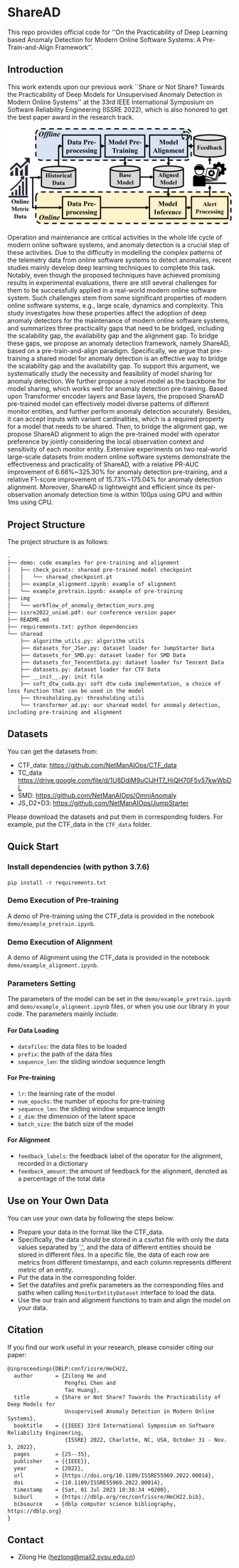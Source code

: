 # ShareAD

This repo provides official code for ''On the Practicability of Deep Learning based Anomaly Detection for Modern Online Software Systems: A Pre-Train-and-Align Framework''.


## Introduction

This work extends upon our previous work ``Share or Not Share? Towards the Practicability of Deep Models for Unsupervised Anomaly Detection in Modern Online Systems'' at the 33rd IEEE International Symposium on Software Reliability Engineering (ISSRE 2022), which is also honored to get the best paper award in the research track.


![image](https://github.com/IntelligentDDS/ShareAD/blob/main/img/workflow_of_anomaly_detection_ours.png)


Operation and maintenance are critical activities in the whole life cycle of modern online software systems, and anomaly detection is a crucial step of these activities. Due to the difficulty in modelling the complex patterns of the telemetry data from online software systems to detect anomalies, recent studies mainly develop deep learning techniques to complete this task. Notably, even though the proposed techniques have achieved promising results in experimental evaluations, there are still several challenges for them to be successfully applied in a real-world modern online software system. Such challenges stem from some significant properties of modern online software systems, e.g., large scale, dynamics and complexity. This study investigates how these properties affect the adoption of deep anomaly detectors for the maintenance of modern online software systems, and summarizes three practicality gaps that need to be bridged, including the scalability gap, the availability gap and the alignment gap. To bridge these gaps, we propose an anomaly detection framework, namely ShareAD, based on a  pre-train-and-align paradigm. Specifically, we argue that pre-training a shared model for anomaly detection is an effective way to bridge the scalability gap and the availability gap. To support this argument, we systematically study the necessity and feasibility of model sharing for anomaly detection. We further propose a novel model as the backbone for model sharing, which works well for anomaly detection pre-training. Based upon Transformer encoder layers and Base layers, the proposed ShareAD pre-trained model can effectively model diverse patterns of different monitor entities, and further perform anomaly detection accurately. Besides, it can accept inputs with variant cardinalities, which is a required property for a model that needs to be shared. Then, to bridge the alignment gap, we propose ShareAD alignment to align the pre-trained model with operator preference by jointly considering the local observation context and sensitivity of each monitor entity. Extensive experiments on two real-world large-scale datasets from modern online software systems demonstrate the effectiveness and practicality of ShareAD, with a relative PR-AUC improvement of 6.66\%~325.30\% for anomaly detection pre-training, and a relative F1-score improvement of 15.73\%~175.04\% for anomaly detection alignment. Moreover, ShareAD is lightweight and efficient since its per-observation anomaly detection time is within 100$\mu$s using GPU and within 1ms using CPU.

## Project Structure

The project structure is as follows:

```
.
├── demo: code examples for pre-training and alignment
│   ├── check_points: sharead pre-trained model checkpoint
│   │   └── sharead_checkpoint.pt
│   ├── example_alignment.ipynb: example of alignment
│   └── example_pretrain.ipynb: example of pre-training
├── img
│   └── workflow_of_anomaly_detection_ours.png
├── issre2022_uniad.pdf: our conference version paper
├── README.md
├── requirements.txt: python dependencies
└── sharead
    ├── algorithm_utils.py: algorithm utils
    ├── datasets_for_JSer.py: dataset loader for JumpStarter Data
    ├── datasets_for_SMD.py: dataset loader for SMD Data
    ├── datasets_for_TencentData.py: dataset loader for Tencent Data
    ├── datasets.py: dataset loader for CTF Data
    ├── __init__.py: init file
    ├── soft_dtw_cuda.py: soft dtw cuda implementation, a choice of loss function that can be used in the model
    ├── thresholding.py: thresholding utils
    └── transformer_ad.py: our sharead model for anomaly detection, including pre-training and alignment
```

## Datasets

You can get the datasets from:

* CTF_data: <https://github.com/NetManAIOps/CTF_data>
* TC_data <https://drive.google.com/file/d/1U8DdiM9uCIJHT7_HiQH70F5v57kwWbDL>
* SMD: <https://github.com/NetManAIOps/OmniAnomaly>
* JS_D2+D3: <https://github.com/NetManAIOps/JumpStarter>


Please download the datasets and put them in corresponding folders. For example, put the CTF_data in the `CTF_data` folder.

## Quick Start

### Install dependencies (with python 3.7.6) 

```
pip install -r requirements.txt
```

### Demo Execution of Pre-training

A demo of Pre-training using the CTF_data is provided in the notebook `demo/example_pretrain.ipynb`.


### Demo Execution of Alignment

A demo of Alignment using the CTF_data is provided in the notebook `demo/example_alignment.ipynb`.

### Parameters Setting

The parameters of the model can be set in the `demo/example_pretrain.ipynb` and `demo/example_alignment.ipynb` files, or when you use our library in your code. The parameters mainly include:

#### For Data Loading

- `datafiles`: the data files to be loaded
- `prefix`: the path of the data files
- `sequence_len`: the sliding window sequence length

#### For Pre-training

- `lr`: the learning rate of the model
- `num_epochs`: the number of epochs for pre-training
- `sequence_len`: the sliding window sequence length
- `z_dim`: the dimension of the latent space
- `batch_size`: the batch size of the model

#### For Alignment

- `feedback_labels`: the feedback label of the operator for the alignment, recorded in a dictionary
- `feedback_amount`: the amount of feedback for the alignment, denoted as a percentage of the total data


## Use on Your Own Data

You can use your own data by following the steps below:

- Prepare your data in the format like the CTF_data. 
- Specifically, the data should be stored in a csv/txt file with only the data values separated by ',', and the data of different entities should be stored in different files. In a specific file, the data of each row are metrics from different timestamps, and each column represents different metric of an entity.
- Put the data in the corresponding folder.
- Set the datafiles and prefix parameters as the corresponding files and paths when calling `MonitorEntityDataset` interface to load the data.
- Use the our train and alignment functions to train and align the model on your data.

## Citation
If you find our work useful in your research, please consider citing our paper:

```
@inproceedings{DBLP:conf/issre/HeCH22,
  author       = {Zilong He and
                  Pengfei Chen and
                  Tao Huang},
  title        = {Share or Not Share? Towards the Practicability of Deep Models for
                  Unsupervised Anomaly Detection in Modern Online Systems},
  booktitle    = {{IEEE} 33rd International Symposium on Software Reliability Engineering,
                  {ISSRE} 2022, Charlotte, NC, USA, October 31 - Nov. 3, 2022},
  pages        = {25--35},
  publisher    = {{IEEE}},
  year         = {2022},
  url          = {https://doi.org/10.1109/ISSRE55969.2022.00014},
  doi          = {10.1109/ISSRE55969.2022.00014},
  timestamp    = {Sat, 01 Jul 2023 10:38:34 +0200},
  biburl       = {https://dblp.org/rec/conf/issre/HeCH22.bib},
  bibsource    = {dblp computer science bibliography, https://dblp.org}
}
```

## Contact

- Zilong He (hezlong@mail2.sysu.edu.cn)
